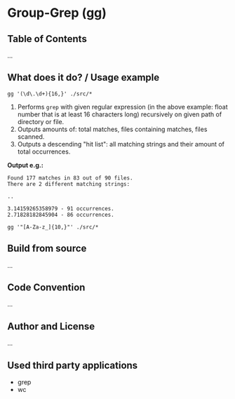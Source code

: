 # Group-Grep (gg)

## Table of Contents

...


## What does it do? / Usage example

``gg '(\d\.\d+){16,}' ./src/*``

1. Performs ``grep`` with given regular expression (in the above example: 
   float number that is at least 16 characters long) recursively on given path 
   of directory or file.
2. Outputs amounts of: total matches, files containing matches, files scanned.
3. Outputs a descending "hit list": all matching strings and their amount of 
   total occurrences. 

**Output e.g.:**

```
Found 177 matches in 83 out of 90 files.
There are 2 different matching strings:

..

3.14159265358979 - 91 occurrences.
2.71828182845904 - 86 occurrences.
```


``gg '"[A-Za-z_]{10,}"' ./src/*``

## Build from source

...


## Code Convention

...


## Author and License

...


## Used third party applications

* grep
* wc

